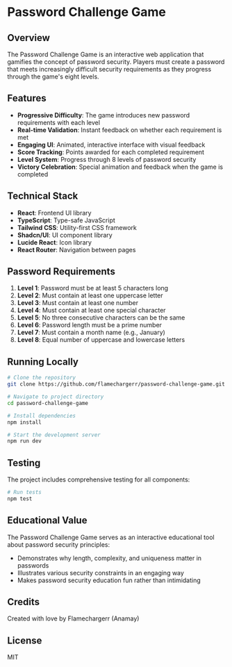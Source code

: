 
# Password Challenge Game


## Overview

The Password Challenge Game is an interactive web application that gamifies the concept of password security. Players must create a password that meets increasingly difficult security requirements as they progress through the game's eight levels.

## Features
- **Progressive Difficulty**: The game introduces new password requirements with each level
- **Real-time Validation**: Instant feedback on whether each requirement is met
- **Engaging UI**: Animated, interactive interface with visual feedback
- **Score Tracking**: Points awarded for each completed requirement
- **Level System**: Progress through 8 levels of password security
- **Victory Celebration**: Special animation and feedback when the game is completed

## Technical Stack

- **React**: Frontend UI library
- **TypeScript**: Type-safe JavaScript
- **Tailwind CSS**: Utility-first CSS framework
- **Shadcn/UI**: UI component library
- **Lucide React**: Icon library
- **React Router**: Navigation between pages

## Password Requirements

1. **Level 1**: Password must be at least 5 characters long
2. **Level 2**: Must contain at least one uppercase letter
3. **Level 3**: Must contain at least one number
4. **Level 4**: Must contain at least one special character
5. **Level 5**: No three consecutive characters can be the same
6. **Level 6**: Password length must be a prime number
7. **Level 7**: Must contain a month name (e.g., January)
8. **Level 8**: Equal number of uppercase and lowercase letters

## Running Locally

```bash
# Clone the repository
git clone https://github.com/flamechargerr/password-challenge-game.git

# Navigate to project directory
cd password-challenge-game

# Install dependencies
npm install

# Start the development server
npm run dev
```

## Testing

The project includes comprehensive testing for all components:

```bash
# Run tests
npm test
```

## Educational Value

The Password Challenge Game serves as an interactive educational tool about password security principles:

- Demonstrates why length, complexity, and uniqueness matter in passwords
- Illustrates various security constraints in an engaging way
- Makes password security education fun rather than intimidating

## Credits

Created with love by Flamechargerr (Anamay)

## License

MIT
